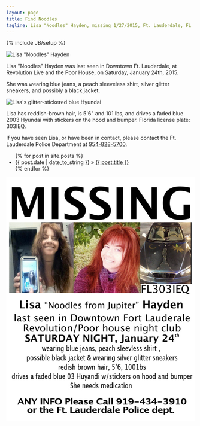 ```yaml
---
layout: page
title: Find Noodles
tagline: Lisa "Noodles" Hayden, missing 1/27/2015, Ft. Lauderdale, FL
---
```

{% include JB/setup %}

<img src="/i/lisa-1x.jpg" class="oddimage" alt="Lisa &quot;Noodles&quot; Hayden" srcset="/i/lisa-1x.jpg, /i/lisa.jpg 2x" width="294" />

Lisa "Noodles" Hayden was last seen in Downtown Ft. Lauderdale, at Revolution Live and the Poor House, on Saturday, January 24th, 2015.

She was wearing blue jeans, a peach sleeveless shirt, silver glitter sneakers, and possibly a black jacket.

<img src="/i/hood-1x.jpg" class="evenimage" alt="Lisa's glitter-stickered blue Hyundai" srcset="/i/hood-1x.jpg, /i/hood.jpg 2x" width="360" />

Lisa has reddish-brown hair, is 5'6" and 101 lbs, and drives a faded blue 2003 Hyundai with stickers on the hood and bumper. Florida license plate: 303IEQ.

If you have seen Lisa, or have been in contact, please contact the Ft. Lauderdale Police Department at <a href="tel:954-828-5700">954-828-5700</a>.

<p class="clearfix"></p>

<ul class="posts">
  {% for post in site.posts %}
    <li><span>{{ post.date | date_to_string }}</span> &raquo; <a href="{{ BASE_PATH }}{{ post.url }}">{{ post.title }}</a></li>
  {% endfor %}
</ul>


<img src="/i/noodlesflyer.jpg" alt=" " style="max-width: 100%" />

<script src="/j/picturefill.min.js" async></script>




